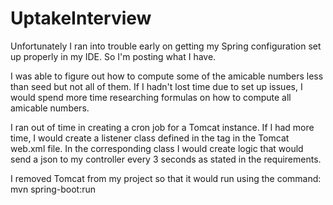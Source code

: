 # UptakeInterview

Unfortunately I ran into trouble early on getting my Spring configuration set up properly in my IDE. So I'm posting what I have. 

I was able to figure out how to compute some of the amicable numbers less than seed but not all of them. If I hadn't lost time due to set up issues, I would spend more time researching formulas on how to compute all amicable numbers. 

I ran out of time in creating a cron job for a Tomcat instance. If I had more time, I would create a listener class defined in the <listener-class> tag in the Tomcat web.xml file. In the corresponding class I would create logic that would send a json to my controller every 3 seconds as stated in the requirements.

I removed Tomcat from my project so that it would run using the command:  mvn spring-boot:run
